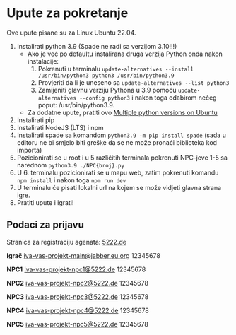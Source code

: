 # Upute za pokretanje 

Ove upute pisane su za Linux Ubuntu 22.04.

1. Instalirati python 3.9 (Spade ne radi sa verzijom 3.10!!!)
    - Ako je već po defaultu instalirana druga verzija Python onda nakon instalacije:
        1. Pokrenuti u terminalu `update-alternatives --install /usr/bin/python3 python3 /usr/bin/python3.9`
        2. Provjeriti da li je uneseno sa `update-alternatives --list python3`
        3. Zamijeniti glavnu verziju Pythona u 3.9 pomoću `update-alternatives --config python3` i nakon toga odabirom nečeg poput: /usr/bin/python3.9.
    - Za dodatne upute, pratiti ovo [Multiple python versions on Ubuntu](https://hackersandslackers.com/multiple-python-versions-ubuntu-20-04/)
2. Instalirati pip 
3. Instalirati NodeJS (LTS) i npm
4. Instalirati spade sa komandom `python3.9 -m pip install spade` (sada u editoru ne bi smjelo biti greške da se ne može pronaći biblioteka kod importa)
5. Pozicionirati se u root i u 5 različitih terminala pokrenuti NPC-jeve 1-5 sa narednom `python3.9 ./NPC{broj}.py`
6. U 6. terminalu pozicionirati se u mapu web, zatim pokrenuti komandu `npm install` i nakon toga `npm run dev`
7. U terminalu će pisati lokalni url na kojem se može vidjeti glavna strana igre.
8. Pratiti upute i igrati!


## Podaci za prijavu

Stranica za registraciju agenata: [5222.de](https://5222.de)

**Igrač** 
iva-vas-projekt-main@jabber.eu.org
12345678

**NPC1** 
iva-vas-projekt-npc1@5222.de
12345678

**NPC2** 
iva-vas-projekt-npc2@5222.de
12345678

**NPC3** 
iva-vas-projekt-npc3@5222.de
12345678

**NPC4** 
iva-vas-projekt-npc4@5222.de
12345678

**NPC5** 
iva-vas-projekt-npc5@5222.de
12345678

